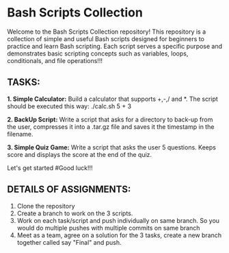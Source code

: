 # Bash Scripts Collection

Welcome to the Bash Scripts Collection repository! This repository is a collection of simple and useful Bash scripts designed for beginners to practice and learn Bash scripting. Each script serves a specific purpose and demonstrates basic scripting concepts such as variables, loops, conditionals, and file operations!!!

## TASKS:
**1. Simple Calculator:** Build a calculator that supports +,-,/ and *.
The script should be executed this way: ./calc.sh 5 + 3

**2. BackUp Script:** Write a script that asks for a directory to back-up from the user, compresses it into a .tar.gz file and saves it the timestamp in the filename.

**3. Simple Quiz Game:** Write a script that asks the user 5 questions. Keeps score and displays the score at the end of the quiz.

Let's get started
#Good luck!!!


## DETAILS OF ASSIGNMENTS:
1. Clone the repository
2. Create a branch to work on the 3 scripts.
3. Work on each task/script and push individually on same branch. So you would do multiple pushes with multiple commits on same branch
4. Meet as a team, agree on a solution for the 3 tasks, create a new branch together called say "Final" and push.
